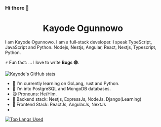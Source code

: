 ### Hi there 👋
<h1 align="center">Kayode Ogunnowo</h1>
I am Kayode Ogunnowo. I am a full-stack developer. I speak TypeScript, JavaScript and Python. Nodejs, Nestjs, Angular, React, Nextjs, Typescript, Python.

⚡ Fun fact: ...  I love to write <strong>Bugs 😄</strong>.

![Kayode's GitHub stats](https://github-readme-stats.vercel.app/api?username=dansagam&count_private=true&theme=tokyonight&show_icons=true&bg_color=00000000)

- 🔭 I’m currently learning on GoLang, rust and Python.
- 🔭 I’m into PostgreSQL and MongoDB databases.
- 😄 Pronouns: He/Him.
- 🔭 Backend stack: Nestjs, ExpressJs, NodeJs. Django(Learning)
- 🔭 Frontend Stack: ReactJs, AngularJs, NextJs
- 


[![Top Langs Used](https://github-readme-stats.vercel.app/api/top-langs/?username=dansagam&layout=compact)](https://github.com/anuraghazra/github-readme-stats)
<!--
**dansagam/dansagam** is a ✨ _special_ ✨ repository because its `README.md` (this file) appears on your GitHub profile.
Here are some ideas to get you started:

- 🔭 I’m currently working on ...
- 🌱 I’m currently learning ...
- 👯 I’m looking to collaborate on ...
- 🤔 I’m looking for help with ...
- 💬 Ask me about ...
- 📫 How to reach me: ...
- 😄 Pronouns: ...
- ⚡ Fun fact: ...
-->
